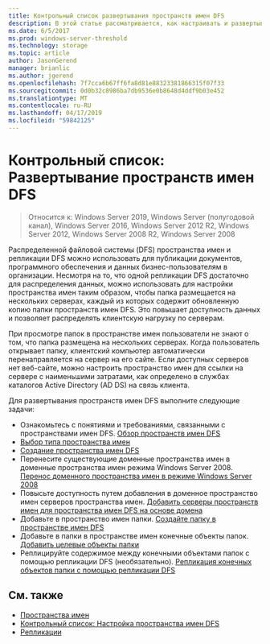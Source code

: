 ```yaml
---
title: Контрольный список развертывания пространств имен DFS
description: В этой статье рассматривается, как настраивать и развертывать пространства имен DFS.
ms.date: 6/5/2017
ms.prod: windows-server-threshold
ms.technology: storage
ms.topic: article
author: JasonGerend
manager: brianlic
ms.author: jgerend
ms.openlocfilehash: 7f7cca6b67ff6fa8d81e88323381866315f07f33
ms.sourcegitcommit: 0d0b32c8986ba7db9536e0b8648d4ddf9b03e452
ms.translationtype: MT
ms.contentlocale: ru-RU
ms.lasthandoff: 04/17/2019
ms.locfileid: "59842125"
---
```

# <a name="checklist-deploy-dfs-namespaces"></a>Контрольный список: Развертывание пространств имен DFS

> Относится к: Windows Server 2019, Windows Server (полугодовой канал), Windows Server 2016, Windows Server 2012 R2, Windows Server 2012, Windows Server 2008 R2, Windows Server 2008

Распределенной файловой системы (DFS) пространства имен и репликации DFS можно использовать для публикации документов, программного обеспечения и данных бизнес-пользователям в организации. Несмотря на то, что одной репликации DFS достаточно для распределения данных, можно использовать для настройки пространства имен таким образом, чтобы папка размещается на нескольких серверах, каждый из которых содержит обновленную копию папки пространств имен DFS. Это повышает доступность данных и позволяет распределять клиентскую нагрузку по серверам.

При просмотре папок в пространстве имен пользователи не знают о том, что папка размещена на нескольких серверах. Когда пользователь открывает папку, клиентский компьютер автоматически перенаправляется на сервер на его сайте. Если доступных серверов нет веб-сайте, можно настроить пространство имен для ссылки на сервере с наименьшими затратами, как определено в службах каталогов Active Directory (AD DS) на связь клиента.

Для развертывания пространств имен DFS выполните следующие задачи:

-   Ознакомьтесь с понятиями и требованиями, связанными с пространствами имен DFS.
[Обзор пространств имен DFS](dfs-overview.md)
-   [Выбор типа пространства имен](choose-a-namespace-type.md)
-   [Создание пространства имен DFS](create-a-dfs-namespace.md) 
-   Перенесите существующие доменные пространства имен в доменные пространства имен режима Windows Server 2008. [Перенос доменного пространства имен в режиме Windows Server 2008](migrate-a-domain-based-namespace-to-windows-server-2008-mode.md) 
-   Повысьте доступность путем добавления в доменное пространство имен серверов пространства имен. [Добавить серверы пространств имен для пространства имен DFS на основе домена](add-namespace-servers-to-a-domain-based-dfs-namespace.md)
-   Добавьте в пространство имен папки. [Создайте папку в пространстве имен DFS](create-a-folder-in-a-dfs-namespace.md)
-   Добавьте в папки в пространстве имен конечные объекты папок. [Добавить целевые объекты папки](add-folder-targets.md)
-   Реплицируйте содержимое между конечными объектами папок с помощью репликации DFS (необязательно). [Репликация конечных объектов папки с помощью репликации DFS](replicate-folder-targets-using-dfs-replication.md)


## <a name="see-also"></a>См. также

-   [Пространства имен](https://technet.microsoft.com/library/cc771914(v=ws.11).aspx)
-   [Контрольный список: Настройка пространства имен DFS](checklist-tune-a-dfs-namespace.md)
-   [Репликации](https://technet.microsoft.com/library/cc770278(v=ws.11).aspx)


